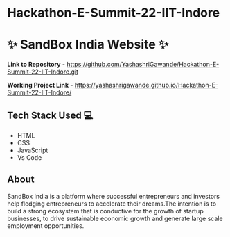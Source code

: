 # Hackathon-E-Summit-22-IIT-Indore

# ✨ SandBox India Website  ✨

**Link to Repository** - https://github.com/YashashriGawande/Hackathon-E-Summit-22-IIT-Indore.git

**Working Project Link** - https://yashashrigawande.github.io/Hackathon-E-Summit-22-IIT-Indore/

## Tech Stack Used 💻

- HTML
- CSS
- JavaScript
- Vs Code

## About

SandBox India is a platform where successful entrepreneurs and investors help fledging entrepreneurs to accelerate their dreams.The intention is to build a strong ecosystem that is conductive for the growth of startup businesses, to drive sustainable economic growth and generate large scale employment opportunities. 
          
